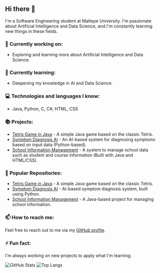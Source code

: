 ## Hi there 👋

I'm a Software Engineering student at Maltepe University. I'm passionate about Artificial Intelligence and Data Science, and I'm constantly learning new things in these fields. 

### 🔭 Currently working on:
- Exploring and learning more about Artificial Intelligence and Data Science.

### 🌱 Currently learning:
- Deepening my knowledge in AI and Data Science.

### 💻 Technologies and languages I know:
- Java, Python, C, C#, HTML, CSS

### 📚 Projects:
- [Tetris Game in Java](https://github.com/TalhaSavas/tetris-game-in-java-main) - A simple Java game based on the classic Tetris.
- [Symptom Diagnosis AI](https://github.com/TalhaSavas/symptom-diagnosis-ai-main) - An AI-based system for diagnosing symptoms based on input data (Python-based).
- [School Information Management](https://github.com/TalhaSavas/school-information-management/tree/main) - A system to manage school data such as student and course information (Built with Java and HTML/CSS).

### 📍 Popular Repositories:
- [Tetris Game in Java](https://github.com/TalhaSavas/tetris-game-in-java-main) - A simple Java game based on the classic Tetris.
- [Symptom Diagnosis AI](https://github.com/TalhaSavas/symptom-diagnosis-ai-main) - AI-based symptom diagnosis system, built using Python.
- [School Information Management](https://github.com/TalhaSavas/school-information-management/tree/main) - A Java-based project for managing school information.

### 📫 How to reach me:
Feel free to reach out to me via my [GitHub profile](https://github.com/TalhaSavas).

### ⚡ Fun fact:
I'm always working on new projects to apply what I'm learning.

![GitHub Stats](https://github-readme-stats.vercel.app/api?username=TalhaSavas&show_icons=true&theme=radical)
![Top Langs](https://github-readme-stats.vercel.app/api/top-langs/?username=TalhaSavas&layout=compact&theme=radical&langs_count=6)
